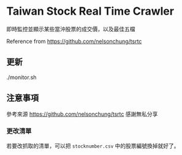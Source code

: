 
# Taiwan Stock Real Time Crawler

即時監控並顯示某些當沖股票的成交價，以及最佳五檔

Reference from https://github.com/nelsonchung/tsrtc

## 更新

./monitor.sh

## 注意事項

參考來源 https://github.com/nelsonchung/tsrtc
感謝無私分享

### 更改清單

若要改抓取的清單，可以把 `stocknumber.csv` 中的股票編號換掉就好了。

